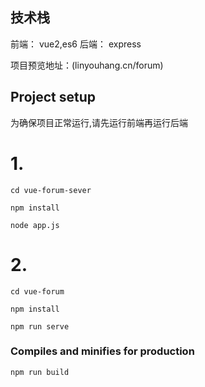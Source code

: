 ## 技术栈
前端： vue2,es6
后端： express

项目预览地址：(linyouhang.cn/forum)


## Project setup

为确保项目正常运行,请先运行前端再运行后端
# 1.
```
cd vue-forum-sever
```
```
npm install
```
```
node app.js
```
# 2.
```
cd vue-forum
```
```
npm install
```
```
npm run serve
```

### Compiles and minifies for production
```
npm run build
```

